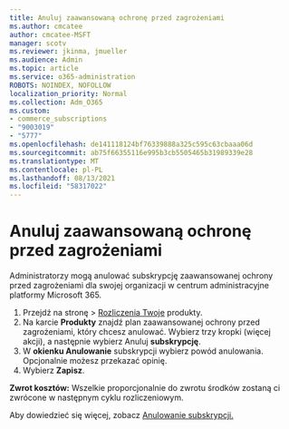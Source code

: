 ```yaml
---
title: Anuluj zaawansowaną ochronę przed zagrożeniami
ms.author: cmcatee
author: cmcatee-MSFT
manager: scotv
ms.reviewer: jkinma, jmueller
ms.audience: Admin
ms.topic: article
ms.service: o365-administration
ROBOTS: NOINDEX, NOFOLLOW
localization_priority: Normal
ms.collection: Adm_O365
ms.custom:
- commerce_subscriptions
- "9003019"
- "5777"
ms.openlocfilehash: de141118124bf76339888a325c595c63cbaaa06d
ms.sourcegitcommit: ab75f66355116e995b3cb5505465b31989339e28
ms.translationtype: MT
ms.contentlocale: pl-PL
ms.lasthandoff: 08/13/2021
ms.locfileid: "58317022"
---
```

# <a name="cancel-advanced-threat-protection"></a>Anuluj zaawansowaną ochronę przed zagrożeniami

Administratorzy mogą anulować subskrypcję zaawansowanej ochrony przed zagrożeniami dla swojej organizacji w centrum administracyjne platformy Microsoft 365.

1. Przejdź na stronę  >  [Rozliczenia Twoje](https://go.microsoft.com/fwlink/p/?linkid=842054) produkty.
2. Na karcie **Produkty** znajdź plan zaawansowanej ochrony przed zagrożeniami, który chcesz anulować. Wybierz trzy kropki (więcej akcji), a następnie wybierz Anuluj **subskrypcję**.
3. W **okienku Anulowanie** subskrypcji wybierz powód anulowania. Opcjonalnie możesz przekazać opinię.
4. Wybierz **Zapisz**.

**Zwrot kosztów:** Wszelkie proporcjonalnie do zwrotu środków zostaną ci zwrócone w następnym cyklu rozliczeniowym.

Aby dowiedzieć się więcej, zobacz [Anulowanie subskrypcji.](https://docs.microsoft.com/microsoft-365/commerce/subscriptions/cancel-your-subscription)